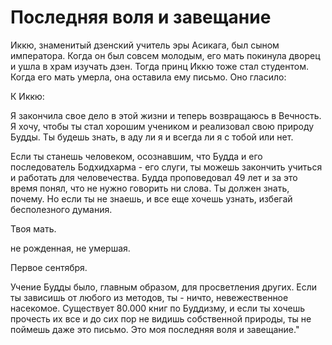 # Последняя воля и завещание

Иккю, знаменитый дзенский учитель эры Асикага, был сыном императора. Когда он был совсем молодым, его мать покинула дворец и ушла в храм изучать дзен. Тогда принц Иккю тоже стал студентом. Когда его мать умерла, она оставила ему письмо. Оно гласило:

К Иккю:

Я закончила свое дело в этой жизни и теперь возвращаюсь в Вечность. Я хочу, чтобы ты стал хорошим учеником и реализовал свою природу Будды. Ты будешь знать, в аду ли я и всегда ли я с тобой или нет.

Если ты станешь человеком, осознавшим, что Будда и его последователь Бодхидхарма - его слуги, ты можешь закончить учиться и работать для человечества. Будда проповедовал 49 лет и за это время понял, что не нужно говорить ни слова. Ты должен знать, почему. Но если ты не знаешь, и все еще хочешь узнать, избегай бесполезного думания.

Твоя мать.

не рожденная, не умершая.

Первое сентября.

Учение Будды было, главным образом, для просветления других. Если ты зависишь от любого из методов, ты - ничто, невежественное насекомое. Существует 80.000 книг по Буддизму, и если ты хочешь прочесть их все и до сих пор не видишь собственной природы, ты не поймешь даже это письмо. Это моя последняя воля и завещание."